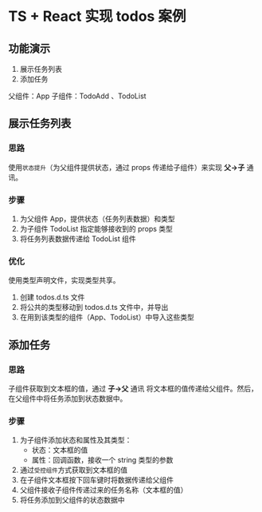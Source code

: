 # TS + React 实现 todos 案例

## 功能演示

1. 展示任务列表
2. 添加任务

父组件：App
子组件：TodoAdd 、TodoList

## 展示任务列表

### 思路

使用`状态提升`（为父组件提供状态，通过 props 传递给子组件）来实现 **父→子** 通讯。

### 步骤

1. 为父组件 App，提供状态（任务列表数据）和类型
2. 为子组件 TodoList 指定能够接收到的 props 类型
3. 将任务列表数据传递给 TodoList 组件

### 优化

使用类型声明文件，实现类型共享。

1. 创建 todos.d.ts 文件
2. 将公共的类型移动到 todos.d.ts 文件中，并导出
3. 在用到该类型的组件（App、TodoList）中导入这些类型

## 添加任务

### 思路

子组件获取到文本框的值，通过 **子→父** 通讯 将文本框的值传递给父组件。然后，在父组件中将任务添加到状态数据中。

### 步骤

1. 为子组件添加状态和属性及其类型：
   - 状态：文本框的值
   - 属性：回调函数，接收一个 string 类型的参数
2. 通过`受控组件`方式获取到文本框的值
3. 在子组件文本框按下回车键时将数据传递给父组件
4. 父组件接收子组件传递过来的任务名称（文本框的值）
5. 将任务添加到父组件的状态数据中
